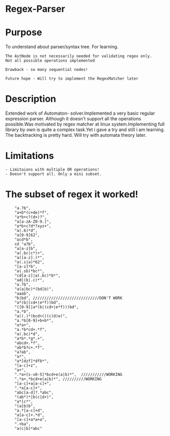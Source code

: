 # Regex-Parser
# Purpose
To understand about parser/syntax tree. For learning. 

```
The AstNode is not necessarily needed for validating regex only.
Not all possible operations implemented

Drawback - so many sequential nodes!

Future hope - Will try to implement the RegexMatcher later
```
# Description
Extended work of Automaton- solver.Implemented a very basic regular expression parser. Although it doesn't support all the operations possible.Was motivated by regex matcher at linux system.Implementing full library by own is quite a complex task.Yet i gave a try and still i am learning. The backtracking is pretty hard. Will try with automata theory later.
# Limitations
```
- Limitaions with multiple OR operations!
- Doesn't support all. Only a mini subset.
```
# The subset of regex it worked!
        "a.?b",
        "a+b*(c+de)*f",
        "a*b+c?(d+)?",
        "a[a-zA-Z0-9.]",
        "a*b+c?d*?xyz+",
        "a(.6)*d",
        "a[0-9]62",
        "acd*b",
        cd "a?b",
        "a[a-z]b",
        "a(.bc|c*)+",
        "a([a-z].)*",
        "a(.s|a)*62",
        "[a-z]*b",
        "a(.sb)*bc*",
        "cd[a-z]|a(.bc)*b*",
        "ad|(b|.c)*",
        "a.?b",
        "a(a|bc)*(bd|b)",
        "aaab",
        "b|bd", /////////////////////////////DON'T WORK
        "a*(b|(cd+|e*f))bd",
        "([0-9]|a*(b|(cd+|e*f)))bd",
        "a.*b",
        "a((.)*)bcd+(((c)d)e)",
        "a.*b[0-9]+b+b*",
        "a*a+",
        "a.*b*cd+.*f",
        "a(.bc)*d",
        "a*b*.*g*.+",
        "abcd+.*f",
        "ab*b?c+.*f",
        "a?ab",
        "a*",
        "a*[dzf]*dfb*",
        "[a-c]+z",
        "a+",
        ".*a+[s-v0-5]*bcd+e(a|b)*",  ///////////WORKING
        ".*a+.*bcd+e(a|b)*", //////////WORKING
        "[a-c]+a[a-c]+",
        ".*a[a-c]+",
        "abc[a-d]?.*abc",
        "(ab*)*|b(c|d+)",
        "a*|c*",
        "(a|b)b",
        "a.*[a-c]+d",
        "a[a-c]+.*d",
        "[a-c]+a*a+a",
        ".+ba",
        "a(c|b)*abc"

